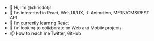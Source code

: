 - 👋 Hi, I’m @chrisdotjs
- 👀 I’m interested in React, Web UI/UX, UI Animation, MERN/CMS/REST API
- 🌱 I’m currently learning React
- 💞️ I’m looking to collaborate on Web and Mobile projects
- 📫 How to reach me Twitter, GitHub

<!---
chrisdotjs/chrisdotjs is a ✨ special ✨ repository because its `README.md` (this file) appears on your GitHub profile.
You can click the Preview link to take a look at your changes.
--->
